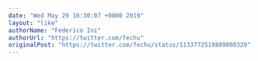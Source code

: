 ```yaml
---
date: "Wed May 29 16:30:07 +0000 2019"
layout: "like"
authorName: "Federico Ini"
authorUrl: "https://twitter.com/fechu"
originalPost: "https://twitter.com/fechu/status/1133772519889080320"
---
```

